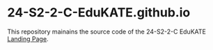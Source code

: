 # 24-S2-2-C-EduKATE.github.io
This repository mainains the source code of the 24-S2-2-C EduKATE [Landing Page](24-S2-2-C-EduKATE.github.io).